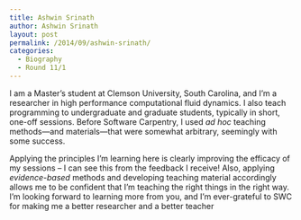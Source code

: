```yaml
---
title: Ashwin Srinath
author: Ashwin Srinath
layout: post
permalink: /2014/09/ashwin-srinath/
categories:
  - Biography
  - Round 11/1
---
```

I am a Master&#8217;s student at Clemson University, South Carolina, and I&#8217;m a researcher in high performance computational fluid dynamics. I also teach programming to undergraduate and graduate students, typically in short, one-off sessions. Before Software Carpentry, I used *ad hoc* teaching methods&#8212;and materials&#8212;that were somewhat arbitrary, seemingly with some success.

Applying the principles I&#8217;m learning here is clearly improving the efficacy of my sessions &#8211; I can see this from the feedback I receive! Also, applying *evidence-based* methods and developing teaching material accordingly allows me to be confident that I&#8217;m teaching the right things in the right way. I&#8217;m looking forward to learning more from you, and I&#8217;m ever-grateful to SWC for making me a better researcher and a better teacher

&nbsp;